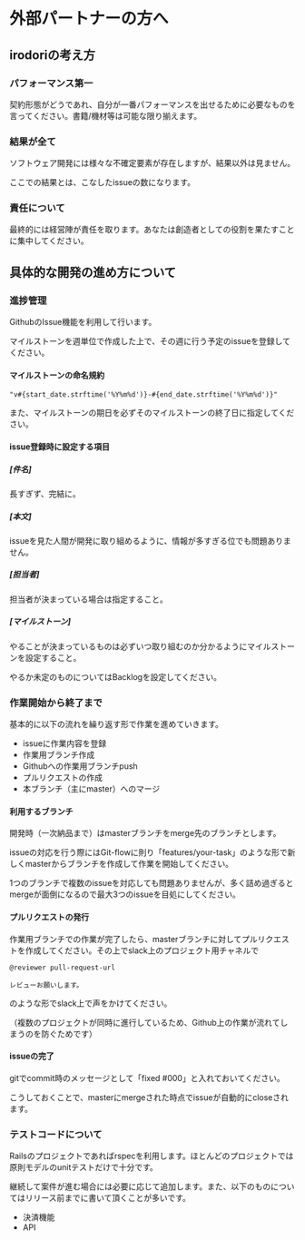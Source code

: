 # 外部パートナーの方へ

<!-- -------------------------------------------------------------------------------- -->
## irodoriの考え方

### パフォーマンス第一
契約形態がどうであれ、自分が一番パフォーマンスを出せるために必要なものを言ってください。書籍/機材等は可能な限り揃えます。

### 結果が全て
ソフトウェア開発には様々な不確定要素が存在しますが、結果以外は見ません。

ここでの結果とは、こなしたissueの数になります。

### 責任について
最終的には経営陣が責任を取ります。あなたは創造者としての役割を果たすことに集中してください。


<!-- -------------------------------------------------------------------------------- -->
## 具体的な開発の進め方について

### 進捗管理

GithubのIssue機能を利用して行います。

マイルストーンを週単位で作成した上で、その週に行う予定のissueを登録してください。

#### マイルストーンの命名規約
    "v#{start_date.strftime('%Y%m%d')}-#{end_date.strftime('%Y%m%d')}"

また、マイルストーンの期日を必ずそのマイルストーンの終了日に指定してください。

#### issue登録時に設定する項目

##### [件名]
長すぎず、完結に。
##### [本文]
issueを見た人間が開発に取り組めるように、情報が多すぎる位でも問題ありません。
##### [担当者]
担当者が決まっている場合は指定すること。
##### [マイルストーン]
やることが決まっているものは必ずいつ取り組むのか分かるようにマイルストーンを設定すること。

やるか未定のものについてはBacklogを設定してください。

### 作業開始から終了まで

基本的に以下の流れを繰り返す形で作業を進めていきます。

- issueに作業内容を登録
- 作業用ブランチ作成
- Githubへの作業用ブランチpush
- プルリクエストの作成
- 本ブランチ（主にmaster）へのマージ

#### 利用するブランチ
開発時（一次納品まで）はmasterブランチをmerge先のブランチとします。

issueの対応を行う際にはGit-flowに則り「features/your-task」のような形で新しくmasterからブランチを作成して作業を開始してください。

1つのブランチで複数のissueを対応しても問題ありませんが、多く詰め過ぎるとmergeが面倒になるので最大3つのissueを目処にしてください。

#### プルリクエストの発行
作業用ブランチでの作業が完了したら、masterブランチに対してプルリクエストを作成してください。その上でslack上のプロジェクト用チャネルで

```
@reviewer pull-request-url

レビューお願いします。
```

のような形でslack上で声をかけてください。

（複数のプロジェクトが同時に進行しているため、Github上の作業が流れてしまうのを防ぐためです）

#### issueの完了
gitでcommit時のメッセージとして「fixed #000」と入れておいてください。

こうしておくことで、masterにmergeされた時点でissueが自動的にcloseされます。


### テストコードについて
Railsのプロジェクトであればrspecを利用します。ほとんどのプロジェクトでは原則モデルのunitテストだけで十分です。

継続して案件が進む場合には必要に応じて追加します。また、以下のものについてはリリース前までに書いて頂くことが多いです。

- 決済機能
- API

